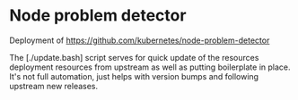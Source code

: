 Node problem detector
=====================

Deployment of https://github.com/kubernetes/node-problem-detector

The [./update.bash] script serves for quick update of the resources deployment resources
from upstream as well as putting boilerplate in place. It's not full automation, just
helps with version bumps and following upstream new releases.
